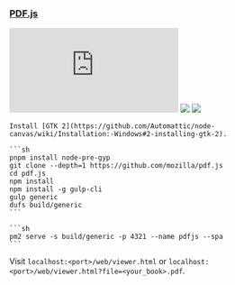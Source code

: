 ### [PDF.js](https://github.com/mozilla/pdf.js)

![](https://img.shields.io/github/license/mozilla/pdf.js) [![](https://img.shields.io/github/last-commit/scillidan/pdf.js/main)](https://github.com/scillidan/pdf.js) ![](https://img.shields.io/badge/GitHub%20Pages-121013?logo=github&logoColor=white)

````{tab} From source [^1]
Install [GTK 2](https://github.com/Automattic/node-canvas/wiki/Installation:-Windows#2-installing-gtk-2).

```sh
pnpm install node-pre-gyp
git clone --depth=1 https://github.com/mozilla/pdf.js
cd pdf.js
npm install
npm install -g gulp-cli
gulp generic
dufs build/generic
```
````

````{tab} 
```sh
pm2 serve -s build/generic -p 4321 --name pdfjs --spa
```
````

Visit `localhost:<port>/web/viewer.html` or `localhost:<port>/web/viewer.html?file=<your_book>.pdf`.

[^1]: [Error on npm install](https://github.com/mozilla/pdf.js/issues/15112).